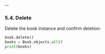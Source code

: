 --

### 5.4. Delete  
Delete the book instance and confirm deletion:

```python
book.delete()
books = Book.objects.all()
print(books) 
